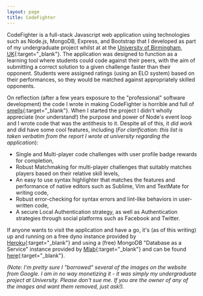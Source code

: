 ```yaml
---
layout: page
title: CodeFighter
---
```


CodeFighter is a full-stack Javascript web application using technologies such as Node.js, MongoDB, Express, and Bootstrap that I developed as part of my undergraduate project whilst at at the [University of Birmingham, UK](https://www.cs.bham.ac.uk/){:target="_blank"}. The application was designed to function as a learning tool where students could code against their peers, with the aim of submitting a correct solution to a given challenge faster than their opponent. Students were assigned ratings (using an ELO system) based on their performances, so they would be matched against appropriately skilled opponents.

On reflection (after a few years exposure to the "professional" software development) the code I wrote in making CodeFighter is horrible and full of [smells](https://en.wikipedia.org/wiki/Code_smell){:target="_blank"}. When I started the project I didn't wholly appreciate (nor understand!) the purpose and power of Node's event loop and I wrote code that was the antithesis to it. Despite all of this, it *did work* and did have some cool features, including (*For clarification: this list is taken verbatim from the report I wrote at university regarding the application*):

* Single and Multi-player code challenges with user profile badge rewards for completion,
* Robust Matchmaking for multi-player challenges that suitably matches players based on their relative skill levels,
* An easy to use syntax highlighter that matches the features and performance of native editors such as Sublime, Vim and TextMate for writing code,
* Robust error-checking for syntax errors and lint-like behaviors in user-written code,
* A secure Local Authentication strategy, as well as Authentication strategies through social platforms such as Facebook and Twitter.

If anyone wants to visit the application and have a go, it's (as of this writing) up and running on a free dyno instance provided by [Heroku](https://www.heroku.com/){:target="_blank"} and using a (free) MongoDB "Database as a Service" instance provided by [Mlab](https://mlab.com/){:target="_blank"} and can be found [here](http://codefighter.herokuapp.com/){:target="_blank"}.

*(Note: I'm pretty sure I "borrowed" several of the images on the website from Google. I am in no way monetizing it - it was simply my undergraduate project at University. Please don't sue me. If you are the owner of any of the images and want them removed, just ask!).*
